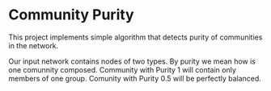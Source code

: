 # Community Purity

This project implements simple algorithm that detects purity of communities in the network. 

Our input network contains nodes of two types. By purity we mean how is one comunnity composed. Community with Purity 1 will contain only members of one group. Comunity with Purity 0.5 will be perfectly balanced.

